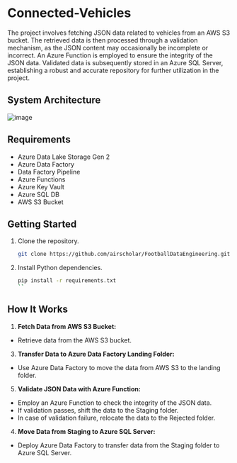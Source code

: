 # Connected-Vehicles
The project involves fetching JSON data related to vehicles from an AWS S3 bucket. The retrieved data is then processed through a validation mechanism, as the JSON content may occasionally be incomplete or incorrect. An Azure Function is employed to ensure the integrity of the JSON data. Validated data is subsequently stored in an Azure SQL Server, establishing a robust and accurate repository for further utilization in the project.
## System Architecture
![image](https://github.com/bytehacktress/Connected-Vehicles/assets/68103201/9cd0a59a-4eef-4db1-9a0d-9c00d71c4625)
## Requirements
- Azure Data Lake Storage Gen 2
- Azure Data Factory
- Data Factory Pipeline
- Azure Functions
- Azure Key Vault
- Azure SQL DB
- AWS S3 Bucket
  
## Getting Started

1. Clone the repository.
   ```bash
   git clone https://github.com/airscholar/FootballDataEngineering.git
   ```

2. Install Python dependencies.
   ```bash
   pip install -r requirements.txt
   ``
## How It Works

1. **Fetch Data from AWS S3 Bucket:**
- Retrieve data from the AWS S3 bucket.
3. **Transfer Data to Azure Data Factory Landing Folder:**
- Use Azure Data Factory to move the data from AWS S3 to the landing folder.
5. **Validate JSON Data with Azure Function:**
  - Employ an Azure Function to check the integrity of the JSON data.
  - If validation passes, shift the data to the Staging folder.
  - In case of validation failure, relocate the data to the Rejected folder.
4. **Move Data from Staging to Azure SQL Server:**
  - Deploy Azure Data Factory to transfer data from the Staging folder to Azure SQL Server.

